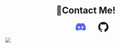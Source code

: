 <h1 align="center">🤝Contact Me!</h1>
<p align="center">
</a>&nbsp;&nbsp;&nbsp;&nbsp;&nbsp;&nbsp;&nbsp;&nbsp;&nbsp;
<a href="http://xbftw.com/discord" target="_blank"><img alt="Discord" title="Discord" height="32" width="32" src="https://github.com/XBFTW/XBFTW/blob/main/images/discord.svg"></a>&nbsp;&nbsp;&nbsp;&nbsp;&nbsp;&nbsp;&nbsp;&nbsp;&nbsp;
<a href="https://github.com/xbftw" target="_blank">
<a href="https://github.com/xbftw"><img alt="GitHub" title="GitHub" height="32" width="32" src="https://github.com/XBFTW/XBFTW/blob/main/images/github.svg"></a>
</p>

<img src="https://discord.c99.nl/widget/theme-2/415687999641354250.png" >
